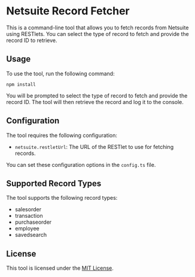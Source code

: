 # Netsuite Record Fetcher

This is a command-line tool that allows you to fetch records from Netsuite using RESTlets. You can select the type of
record to fetch and provide the record ID to retrieve.

## Usage

To use the tool, run the following command:

```shell
npm install
```

You will be prompted to select the type of record to fetch and provide the record ID. The tool will then retrieve the
record and log it to the console.

## Configuration

The tool requires the following configuration:

- `netsuite.restletUrl`: The URL of the RESTlet to use for fetching records.

You can set these configuration options in the `config.ts` file.

## Supported Record Types

The tool supports the following record types:

- salesorder
- transaction
- purchaseorder
- employee
- savedsearch

## License

This tool is licensed under the [MIT License](https://opensource.org/licenses/MIT).
